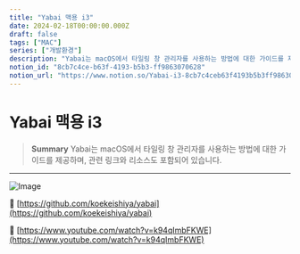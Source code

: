 ```yaml
---
title: "Yabai 맥용 i3"
date: 2024-02-18T00:00:00.000Z
draft: false
tags: ["MAC"]
series: ["개발환경"]
description: "Yabai는 macOS에서 타일링 창 관리자를 사용하는 방법에 대한 가이드를 제공하며, 관련 링크와 리소스도 포함되어 있습니다."
notion_id: "8cb7c4ce-b63f-4193-b5b3-ff9863070628"
notion_url: "https://www.notion.so/Yabai-i3-8cb7c4ceb63f4193b5b3ff9863070628"
---
```


# Yabai 맥용 i3

> **Summary**
> Yabai는 macOS에서 타일링 창 관리자를 사용하는 방법에 대한 가이드를 제공하며, 관련 링크와 리소스도 포함되어 있습니다.

---

![Image](https://prod-files-secure.s3.us-west-2.amazonaws.com/09ccd4d5-876c-4bba-bbdf-cc77a0a11257/92663737-6cb9-4940-b407-c494152bcb13/Untitled.png?X-Amz-Algorithm=AWS4-HMAC-SHA256&X-Amz-Content-Sha256=UNSIGNED-PAYLOAD&X-Amz-Credential=ASIAZI2LB466ZFINMIOL%2F20250724%2Fus-west-2%2Fs3%2Faws4_request&X-Amz-Date=20250724T083631Z&X-Amz-Expires=3600&X-Amz-Security-Token=IQoJb3JpZ2luX2VjEAAaCXVzLXdlc3QtMiJHMEUCIQDkkZCFMLHLLFhehSEthSupsxo98bnlzfoofKJeaqHuzAIgbtefvRHSNXbq8NFymio9QH0HC8zWfNOlfKcGuKK9vBAq%2FwMIKRAAGgw2Mzc0MjMxODM4MDUiDOYtoA7cfC%2BRNx6LQCrcA%2BOAyecxKRA5FwtAcSUWDFP5ezX71WD1r7Anc6M1YTSTeqFBMLsv5fmTOGD%2BC6CfpMiVe7SzB75u7G0FTdgRgyJnzN9HpDMoOZWQVsRz61%2B%2BreeZUWaMiqokx30%2Bo2DHv4NLHufcz2fJhvNjuZQ6xQ068PzwIA4VKK2qUbiL8aDAQf3szwB1aKyQp11JY8JDdA6BppYJ8MGJIDeq2rnYiJJ07E3%2F2hOPiD22cUm9%2B3XuRHfDcPjvY9EbQJWjD8kiLcd4lEFWaVqWfoOmePoJsbNhXXnj6Ax0K%2Ftv6RaVXHUbSaZ4wvkoR7rw8NLgBMQsVAaoOxuzM5dDjQ2KuVzb%2FDL2GbTJooIju3XPLUO%2BNmNMzOmo7F%2FNy0PjX43pn0IiwABPF1kJg5Hwy81T%2Buiub2S7ktLL8M%2Bqn6NmK7O4Xy%2BYtnkpnD9vzu0836VUl9yiwrRFLY4HqdEULTaIHzVJt4yQi7rUMgTNaiS5zsi1xMg9NdgR2IN5xJ8XRWrIaa16%2FKWqlQft6XIFvV09Oxd5mPD%2F4Q%2FrHbyX7Gr%2BUv8%2BJwt5kAqycOOUeteLmIq2MbqdItkePxlFegJYSEvApgfz2PzSjywPxK9PaZSGvgh5eX3Tt0bwXeDc8udGbUqMMO3Oh8QGOqUB8wojCoabUErazlEeA%2Boyeheir9OB0zxhNTtXWkAVVf24vxLgIF%2BQAFzh5%2BJWqKKTKuA%2Fp2hBrggriPFhk7FPqb%2BW8crbVrtVdzE1PZtbu07bajB4SjTkrt8A3%2FAgOt92zTWRbLbdBNrh6IOIJxEr32FEIS7dQTvBoeKHOEKkBwzGPDiPQLFjYTTfpJFUk26K%2FHFr5s11a%2B8b7ZhQOcrE9UFaGmxi&X-Amz-Signature=14831c1c4892ca44812786b2f2eab4ff3653760e4a3733eec35ecd8a8fc48660&X-Amz-SignedHeaders=host&x-amz-checksum-mode=ENABLED&x-id=GetObject)



🔗 [https://github.com/koekeishiya/yabai](https://github.com/koekeishiya/yabai)

🔗 [https://www.youtube.com/watch?v=k94qImbFKWE](https://www.youtube.com/watch?v=k94qImbFKWE)

